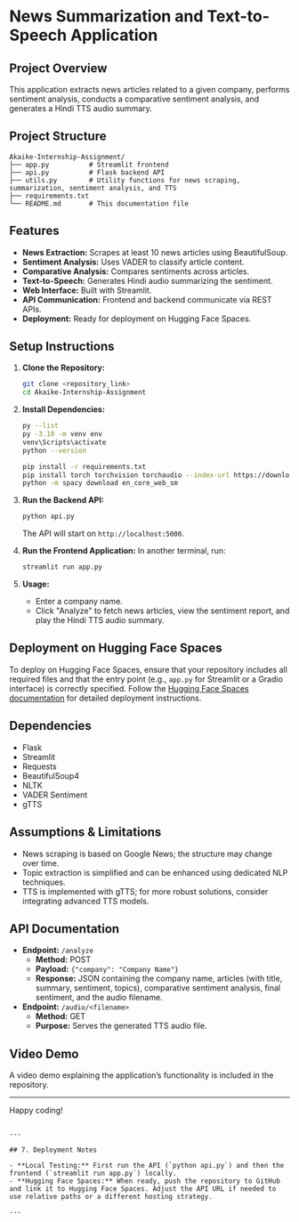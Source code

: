 # News Summarization and Text-to-Speech Application

## Project Overview
This application extracts news articles related to a given company, performs sentiment analysis, conducts a comparative sentiment analysis, and generates a Hindi TTS audio summary.

## Project Structure
```
Akaike-Internship-Assignment/
├── app.py          # Streamlit frontend
├── api.py          # Flask backend API
├── utils.py        # Utility functions for news scraping, summarization, sentiment analysis, and TTS
├── requirements.txt
└── README.md       # This documentation file
```

## Features
- **News Extraction:** Scrapes at least 10 news articles using BeautifulSoup.
- **Sentiment Analysis:** Uses VADER to classify article content.
- **Comparative Analysis:** Compares sentiments across articles.
- **Text-to-Speech:** Generates Hindi audio summarizing the sentiment.
- **Web Interface:** Built with Streamlit.
- **API Communication:** Frontend and backend communicate via REST APIs.
- **Deployment:** Ready for deployment on Hugging Face Spaces.

## Setup Instructions

1. **Clone the Repository:**
   ```bash
   git clone <repository_link>
   cd Akaike-Internship-Assignment
   ```

2. **Install Dependencies:**
   ```bash
   py --list
   py -3.10 -m venv env
   venv\Scripts\activate
   python --version

   pip install -r requirements.txt
   pip install torch torchvision torchaudio --index-url https://download.pytorch.org/whl/cpu
   python -m spacy download en_core_web_sm

   ```

3. **Run the Backend API:**
   ```bash
   python api.py
   ```
   The API will start on `http://localhost:5000`.

4. **Run the Frontend Application:**
   In another terminal, run:
   ```bash
   streamlit run app.py
   ```

5. **Usage:**
   - Enter a company name.
   - Click "Analyze" to fetch news articles, view the sentiment report, and play the Hindi TTS audio summary.

## Deployment on Hugging Face Spaces
To deploy on Hugging Face Spaces, ensure that your repository includes all required files and that the entry point (e.g., `app.py` for Streamlit or a Gradio interface) is correctly specified. Follow the [Hugging Face Spaces documentation](https://huggingface.co/spaces) for detailed deployment instructions.

## Dependencies
- Flask
- Streamlit
- Requests
- BeautifulSoup4
- NLTK
- VADER Sentiment
- gTTS

## Assumptions & Limitations
- News scraping is based on Google News; the structure may change over time.
- Topic extraction is simplified and can be enhanced using dedicated NLP techniques.
- TTS is implemented with gTTS; for more robust solutions, consider integrating advanced TTS models.

## API Documentation
- **Endpoint:** `/analyze`
  - **Method:** POST
  - **Payload:** `{"company": "Company Name"}`
  - **Response:** JSON containing the company name, articles (with title, summary, sentiment, topics), comparative sentiment analysis, final sentiment, and the audio filename.
- **Endpoint:** `/audio/<filename>`
  - **Method:** GET
  - **Purpose:** Serves the generated TTS audio file.

## Video Demo
A video demo explaining the application’s functionality is included in the repository.

---

Happy coding!
```

---

## 7. Deployment Notes

- **Local Testing:** First run the API (`python api.py`) and then the frontend (`streamlit run app.py`) locally.
- **Hugging Face Spaces:** When ready, push the repository to GitHub and link it to Hugging Face Spaces. Adjust the API URL if needed to use relative paths or a different hosting strategy.

---
